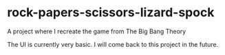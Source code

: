 # rock-papers-scissors-lizard-spock
A project where I recreate the game from The Big Bang Theory

The UI is currently very basic. I will come back to this project in the future.
